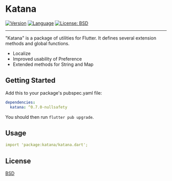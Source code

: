 # Katana

[![Version](https://img.shields.io/badge/version-0.7.0-blue.svg)](https://mathru.net)
[![Language](https://img.shields.io/badge/language-dart-blue.svg)](https://dart.dev/)
[![License: BSD](https://img.shields.io/badge/license-BSD-purple.svg)](https://opensource.org/licenses/BSD-3-Clause)

---------------------------------------

"Katana" is a package of utilities for Flutter.
It defines several extension methods and global functions.

- Localize
- Improved usability of Preference
- Extended methods for String and Map

## Getting Started

Add this to your package's pubspec.yaml file:
```yaml
dependencies:
  katana: ^0.7.0-nullsafety
```
You should then run `flutter pub upgrade`.

## Usage

```yaml
import 'package:katana/katana.dart';
```

## License

[BSD](LICENSE)